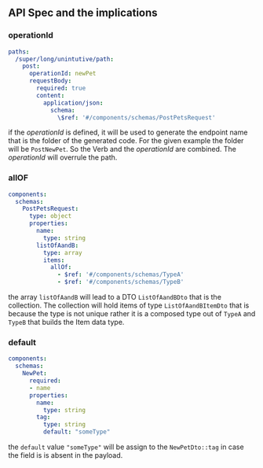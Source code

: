 ## API Spec and the implications

### operationId

```yaml
paths:
  /super/long/unintutive/path:
    post:
      operationId: newPet
      requestBody:
        required: true
        content:
          application/json:
            schema:
              \$ref: '#/components/schemas/PostPetsRequest'
```

if the *operationId* is defined, it will be used to generate the endpoint name that is the folder of the generated code.
For the given example the folder will be `PostNewPet`. So the Verb and the *operationId* are combined. 
The *operationId* will overrule the path.

### allOF

```yaml
components:
  schemas:
    PostPetsRequest:
      type: object
      properties:
        name:
          type: string
        listOfAandB:
          type: array
          items:
            allOf:
              - $ref: '#/components/schemas/TypeA'
              - $ref: '#/components/schemas/TypeB'
```

the array `listOfAandB` will lead to a DTO `ListOfAandBDto` that is the collection. The collection will hold items of type `ListOfAandBItemDto` that is because the type is not unique rather it is a composed type out of `TypeA` and `TypeB` that builds the Item data type.

### default

```yaml
components:
  schemas:
    NewPet:
      required:
      - name
      properties:
        name:
          type: string
        tag:
          type: string
          default: "someType"
```

the `default` value `"someType"` will be assign to the `NewPetDto::tag` in case the field is is absent in the payload. 